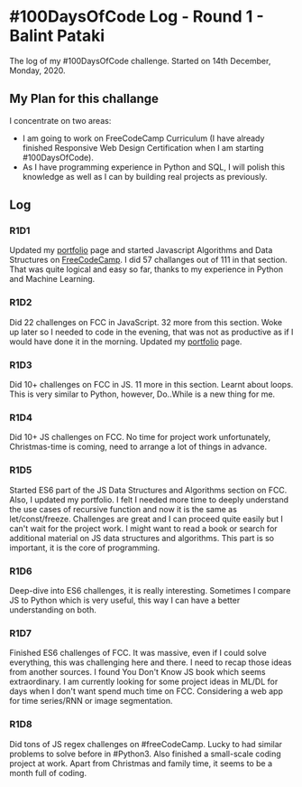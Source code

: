 # #100DaysOfCode Log - Round 1 - Balint Pataki

The log of my #100DaysOfCode challenge. Started on 14th December, Monday, 2020.

## My Plan for this challange
I concentrate on two areas:
<ul>
<li>I am going to work on FreeCodeCamp Curriculum (I have already finished Responsive Web Design Certification when I am starting #100DaysOfCode).</li>
<li>As I have programming experience in Python and SQL, I will polish this knowledge as well as I can by building real projects as previously.</li>
</ul>

## Log

### R1D1 
Updated my [portfolio](https://bpataki.com) page and started Javascript Algorithms and Data Structures on [FreeCodeCamp](https://freecodecamp.org). I did 57 challanges out of 111 in that section. 
That was quite logical and easy so far, thanks to my experience in Python and Machine Learning.

### R1D2
Did 22 challenges on FCC in JavaScript. 32 more from this section.
Woke up later so I needed to code in the evening, that was not as productive as if I would have done it in the morning.
Updated my [portfolio](https://bpataki.com) page.

### R1D3 
Did 10+ challenges on FCC in JS. 11 more in this section. Learnt about loops. This is very similar to Python, however, Do..While is a new thing for me.

### R1D4
Did 10+ JS challenges on FCC. No time for project work unfortunately, Christmas-time is coming, need to arrange a lot of things in advance.

### R1D5
Started ES6 part of the JS Data Structures and Algorithms section on FCC. Also, I updated my portfolio.
I felt I needed more time to deeply understand the use cases of recursive function and now it is the same as let/const/freeze.
Challenges are great and I can proceed quite easily but I can't wait for the project work. I might want to read a book or search for additional material on JS data structures and algorithms. This part is so important, it is the core of programming.

### R1D6
Deep-dive into ES6 challenges, it is really interesting.
Sometimes I compare JS to Python which is very useful, this way I can have a better understanding on both.

### R1D7
Finished ES6 challenges of FCC. It was massive, even if I could solve everything, this was challenging here and there. 
I need to recap those ideas from another sources. I found You Don't Know JS book which seems extraordinary.
I am currently looking for some project ideas in ML/DL for days when I don't want spend much time on FCC. Considering a web app for time series/RNN or image segmentation.

### R1D8
Did tons of JS regex challenges on #freeCodeCamp.
Lucky to had similar problems to solve before in #Python3.
Also finished a small-scale coding project at work.
Apart from Christmas and family time, it seems to be a month full of coding.
